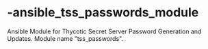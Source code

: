 # -ansible_tss_passwords_module
Ansible Module for Thycotic Secret Server Password Generation and Updates. Module name "tss_passwords". 
